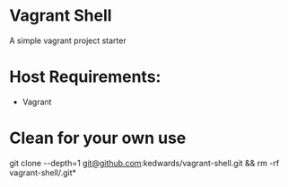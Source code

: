 # Vagrant Shell

A simple vagrant project starter

# Host Requirements:

- Vagrant

# Clean for your own use

git clone --depth=1 git@github.com:kedwards/vagrant-shell.git && rm -rf vagrant-shell/.git\*
